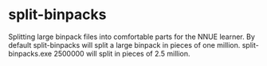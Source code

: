 # split-binpacks
Splitting large binpack files into comfortable parts for the NNUE learner.
By default split-binpacks will split a large binpack in pieces of one million.
split-binpacks.exe 2500000 will split in pieces of 2.5 million.
